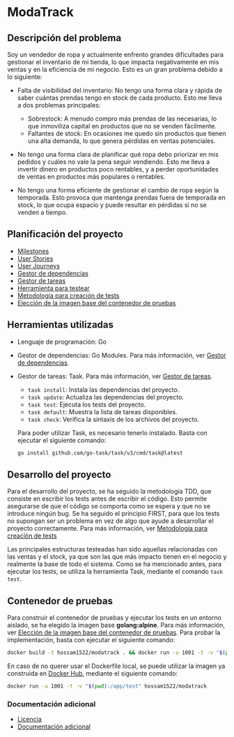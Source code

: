 # ModaTrack

## Descripción del problema

Soy un vendedor de ropa y actualmente enfrento grandes dificultades para gestionar el inventario de mi tienda, lo que impacta negativamente en mis ventas y en la eficiencia de mi negocio. Esto es un gran problema debido a lo siguiente:

- Falta de visibilidad del inventario: No tengo una forma clara y rápida de saber cuántas prendas tengo en stock de cada producto. Esto me lleva a dos problemas principales:
  - Sobrestock: A menudo compro más prendas de las necesarias, lo que inmoviliza capital en productos que no se venden fácilmente.
  - Faltantes de stock: En ocasiones me quedo sin productos que tienen una alta demanda, lo que genera pérdidas en ventas potenciales.

- No tengo una forma clara de planificar qué ropa debo priorizar en mis pedidos y cuáles no vale la pena seguir vendiendo. Esto me lleva a invertir dinero en productos poco rentables, y a perder oportunidades de ventas en productos más populares o rentables.

- No tengo una forma eficiente de gestionar el cambio de ropa según la temporada. Esto provoca que mantenga prendas fuera de temporada en stock, lo que ocupa espacio y puede resultar en pérdidas si no se venden a tiempo.

## Planificación del proyecto

- [Milestones](docs/milestones.md)
- [User Stories](docs/user_stories.md)
- [User Journeys](docs/user_journeys.md)
- [Gestor de dependencias](docs/gestor_dependencias.md)
- [Gestor de tareas](docs/gestor_tareas.md)
- [Herramienta para testear](docs/herramienta_test.md)
- [Metodología para creación de tests](docs/metodologia_tests.md)
- [Elección de la imagen base del contenedor de pruebas](docs/eleccion_imagen_contenedor.md)

## Herramientas utilizadas

- Lenguaje de programación: Go

- Gestor de dependencias: Go Modules. Para más información, ver [Gestor de dependencias](docs/gestor_dependencias.md).

- Gestor de tareas: Task. Para más información, ver [Gestor de tareas](docs/gestor_tareas.md).
  - `task install`: Instala las dependencias del proyecto.
  - `task update`: Actualiza las dependencias del proyecto.
  - `task test`: Ejecuta los tests del proyecto.
  - `task default`: Muestra la lista de tareas disponibles.
  - `task check`: Verifica la sintaxis de los archivos del proyecto.
  
  Para poder utilizar Task, es necesario tenerlo instalado. Basta con ejecutar el siguiente comando:
  ```bash
  go install github.com/go-task/task/v3/cmd/task@latest
  ```

## Desarrollo del proyecto

Para el desarrollo del proyecto, se ha seguido la metodología TDD, que consiste en escribir los tests antes de escribir el código. Esto permite asegurarse de que el código se comporta como se espera y que no se introduce ningún bug. Se ha seguido el principio FIRST, para que los tests no
supongan ser un problema en vez de algo que ayude a desarrollar el proyecto correctamente. Para
más información, ver [Metodología para creación de tests](docs/metodologia_tests)

Las principales estructuras testeadas han sido aquellas relacionadas con las ventas
y el stock, ya que son las que más impacto tienen en el negocio y realmente la base de 
todo el sistema. Como se ha mencionado antes, para ejecutar los tests, se utiliza la herramienta Task, mediante el comando `task test`.

## Contenedor de pruebas

Para construir el contenedor de pruebas y ejecutar los tests en un entorno aislado, se ha elegido la imagen base **golang:alpine**. Para más información, ver [Elección de la imagen base del contenedor de pruebas](docs/eleccion_imagen_contenedor.md). Para probar la implementación, basta con ejecutar el siguiente comando:

```bash
docker build -t hossam1522/modatrack . && docker run -u 1001 -t -v "$(pwd):/app/test" hossam1522/modatrack
```

En caso de no querer usar el Dockerfile local, se puede utilizar la imagen ya construida en [Docker Hub](https://hub.docker.com/repository/docker/hossam1522/modatrack), mediante el siguiente comando:

```bash
docker run -u 1001 -t -v "$(pwd):/app/test" hossam1522/modatrack
```

### Documentación adicional

- [Licencia](LICENSE)
- [Documentación adicional](documentacion_adicional)
